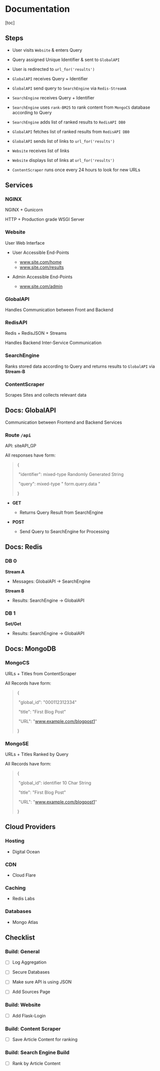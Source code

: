 # Documentation

[toc]

## Steps

- User visits `Website` & enters Query
- Query assigned Unique Identifier & sent to `GlobalAPI`
- User is redirected to `url_for('results')`

- `GlobalAPI` receives Query + Identifier
- `GlobalAPI` send query to `SearchEngine` via `Redis-StreamA`

- `SearchEngine` receives Query + Identifier
- `SearchEngine` uses `rank-BM25` to rank content from `MongoCS` database according to Query
- `SearchEngine` adds list of ranked results to `RedisAPI DB0`
  
- `GlobalAPI`  fetches list of ranked results from `RedisAPI DB0`
  
- `GlobalAPI` sends list of links to `url_for('results')`

- `Website` receives list of links
- `Website` displays list of links at `url_for('results')`

- `ContentScraper` runs once every 24 hours to look for new URLs

  

## Services

### NGINX

NGINX + Gunicorn

HTTP + Production grade WSGI Server



### Website

User Web Interface

- User Accessible End-Points

  - www.site.com/home
  - www.site.com/results

- Admin Accessible End-Points

  - www.site.com/admin

    

### GlobalAPI

Handles Communication between Front and Backend



### RedisAPI

Redis + RedisJSON + Streams

Handles Backend Inter-Service Communication

 

### SearchEngine 

Ranks stored data according to Query and returns results to  `GlobalAPI` via **Stream-B**



### ContentScraper

Scrapes Sites and collects relevant data



## Docs: GlobalAPI 

Communication between Frontend and Backend Services



### Route   `/api` 

API: siteAPI_GP

All responses have form:

> {
>
> ​	"identifier":   mixed-type        Randomly Generated  String
>
> ​	"query":          mixed-type     " form.query.data "
>
> }

- **GET**
  
  - Returns Query Result from SearchEngine
- **POST**
  
  - Send Query to SearchEngine for Processing
  
    

## Docs: Redis

### DB 0

**Stream A**

- Messages:  GlobalAPI ->  SearchEngine

**Stream B**

- Results:  SearchEngine -> GlobalAPI



### DB 1

**Set/Get**

- Results: SearchEngine -> GlobalAPI



## Docs: MongoDB

### MongoCS

URLs + Titles from ContentScraper

All Records have form:

>{
>
>​	"global_id": "000112312334"
>
>​	"title": "First Blog Post"
>
>​	"URL": "www.example.com/blogpost1"
>
>}



### MongoSE

URLs + Titles Ranked by Query

All Records have form:

>{
>
>​	"global_id": identifier 10 Char String
>
>​	"title": "First Blog Post"
>
>​	"URL": "www.example.com/blogpost1"
>
>}



## Cloud Providers

### Hosting

- Digital Ocean

### CDN

- Cloud Flare

### Caching

- Redis Labs

### Databases

- Mongo Atlas



## Checklist

### Build: General 

- [ ] Log Aggregation

- [ ] Secure Databases

- [ ] Make sure API is using JSON

- [ ] Add Sources Page

  


### Build: Website

- [ ] Add Flask-Login

  


### Build: Content Scraper

- [ ] Save Article Content for ranking



### Build: Search Engine Build

- [ ] Rank by Article Content

